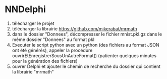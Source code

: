 # NNDelphi
1) télécharger le projet
2) télécharger la librairie https://github.com/mikerabat/mrmath
3) dans le dossier "Donnees", décompresser le fichier mnist.pkl.gz dans le même dossier "Donnees" au format pkl
4) Executer le script python avec un python (des fichiers au format JSON ont été générés), appeler la procédure ouvrirEtEnregistrerSousUnAutreFormat() (patienter quelques minutes pour la génération des fichiers)
5) ouvrer Delphi et ajouter le chemin de recherche du dossier qui contient la librairie "mrmath"